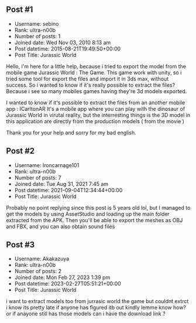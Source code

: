 ## Post #1
- Username: sebino
- Rank: ultra-n00b
- Number of posts: 1
- Joined date: Wed Nov 03, 2010 8:13 am
- Post datetime: 2015-08-21T19:49:50+00:00
- Post Title: Jurassic World

Hello, i'm here for a little help, because i tried to export the model from the mobile game Jurassic World : The Game. This game work with unity, so i tried some tool for export the files and import it in 3ds max, without success. So i wanted to know if it's really possible to extract the files? Because i see so many mobiles games having they're 3d models exported. 

I wanted to know if it's possible to extract the files from an another mobile app : ICarltonAR
It's a mobile app where you can play with the dinosaur of Jurassic World in virutal reality, but the interresting things is the 3D model in this application are directly from the production models ( from the movie ) 

Thank you for your help and sorry for my bad english.
## Post #2
- Username: Ironcarnage101
- Rank: ultra-n00b
- Number of posts: 7
- Joined date: Tue Aug 31, 2021 7:45 am
- Post datetime: 2021-09-04T12:34:44+00:00
- Post Title: Jurassic World

Probably no point replying since this post is 5 years old lol, but I managed to get the models by using AssetStudio and loading up the main folder extracted from the APK. Then you'll be able to export the meshes as OBJ and FBX, and you can also obtain sound files
## Post #3
- Username: Akakazuya
- Rank: ultra-n00b
- Number of posts: 2
- Joined date: Mon Feb 27, 2023 1:39 pm
- Post datetime: 2023-02-27T05:51:21+00:00
- Post Title: Jurassic World

i want to extract models too from jurrasic world the game but couldnt extrct i know its pretty late if anyone has figured itb out kindly lemme know how? or if anayone still has those models can i have the download link ?

